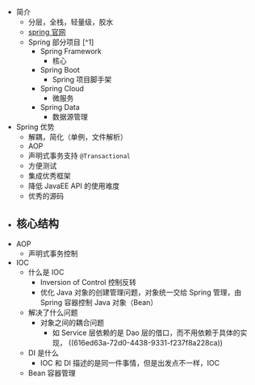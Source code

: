 - 简介
	- 分层，全栈，轻量级，胶水
	- [spring 官网](https://spring.io)
	- Spring 部分项目 [^1]
		- Spring Framework
			- 核心
		- Spring Boot
			- Spring 项目脚手架
		- Spring Cloud
			- 微服务
		- Spring Data
			- 数据源管理
- Spring 优势
	- 解耦，简化（单例，文件解析）
	- AOP
	- 声明式事务支持 `@Transactional`
	- 方便测试
	- 集成优秀框架
	- 降低 JavaEE API 的使用难度
	- 优秀的源码
- 核心结构
	-
- AOP
	- 声明式事务控制
- IOC
	- 什么是 IOC
		- Inversion of Control 控制反转
		- 优化 Java 对象的创建管理问题，对象统一交给 Spring 管理，由 Spring 容器控制 Java 对象（Bean）
	- 解决了什么问题
		- 对象之间的耦合问题
			- 如 Service 层依赖的是 Dao 层的借口，而不用依赖于具体的实现， ((616ed63a-72d0-4438-9331-f237f8a228ca))
	- DI 是什么
		- IOC 和 DI 描述的是同一件事情，但是出发点不一样，IOC
	- Bean 容器管理